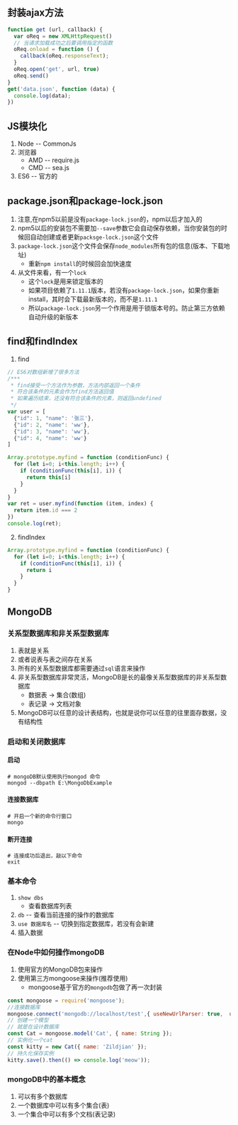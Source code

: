 ## 封装ajax方法
```javascript
function get (url, callback) {
  var oReq = new XMLHttpRequest()
  // 当请求加载成功之后要调用指定的函数
  oReq.onload = function () {
    callback(oReq.responseText);
  }
  oReq.open('get', url, true)
  oReq.send()
}
get('data.json', function (data) {
  console.log(data);
})
```
## JS模块化
1. Node -- CommonJs
2. 浏览器
   - AMD -- require.js
   - CMD -- sea.js
3. ES6 -- 官方的
## package.json和package-lock.json
1. 注意,在npm5以前是没有`package-lock.json`的，npm以后才加入的
2. npm5以后的安装包不需要加`--save`参数它会自动保存依赖，当你安装包的时候回自动创建或者更新`packsge-lock.json`这个文件
3. `package-lock.json`这个文件会保存`node_modules`所有包的信息(版本、下载地址)
   - 重新`npm install`的时候回会加快速度
4. 从文件来看，有一个`lock`
   - 这个`lock`是用来锁定版本的
   - 如果项目依赖了`1.11.1`版本，若没有`package-lock.json`，如果你重新install，其时会下载最新版本的，而不是`1.11.1`
   - 所以`package-lock.json`另一个作用是用于锁版本号的。防止第三方依赖自动升级的新版本
## find和findIndex
1. find
```javascript
// ES6对数组新增了很多方法
/***
 * find接受一个方法作为参数，方法内部返回一个条件
 * 符合该条件的元素会作为find方法返回值
 * 如果遍历结束，还没有符合该条件的元素，则返回undefined
 */
var user = [
  {"id": 1, "name": '张三'},
  {"id": 2, "name": 'ww'},
  {"id": 3, "name": 'ww'},
  {"id": 4, "name": 'ww'}
]

Array.prototype.myfind = function (conditionFunc) {
  for (let i=0; i<this.length; i++) {
    if (conditionFunc(this[i], i)) {
      return this[i]
    }
  }
}
var ret = user.myfind(function (item, index) {
  return item.id === 2
})
console.log(ret);
```
2. findIndex
```javascript
Array.prototype.myfind = function (conditionFunc) {
  for (let i=0; i<this.length; i++) {
    if (conditionFunc(this[i], i)) {
      return i
    }
  }
}
```
## MongoDB
### 关系型数据库和非关系型数据库
1. 表就是关系
2. 或者说表与表之间存在关系
3. 所有的关系型数据库都需要通过`sql`语言来操作
4. 非关系型数据库非常灵活，MongoDB是长的最像关系型数据库的非关系型数据库
   - 数据表 -> 集合(数组)
   - 表记录 -> 文档对象
5. MongoDB可以任意的设计表结构，也就是说你可以任意的往里面存数据，没有结构性
### 启动和关闭数据库
#### 启动
```shell
# mongoDB默认使用执行mongod 命令
mongod --dbpath E:\MongoDbExample
```
#### 连接数据库
```shell
# 开启一个新的命令行窗口
mongo
```
#### 断开连接
```shell
# 连接成功后退出，敲以下命令
exit
```
### 基本命令
1. `show dbs`
   - 查看数据库列表
2. `db` -- 查看当前连接的操作的数据库 
3. `use 数据库名`  -- 切换到指定数据库，若没有会新建
4. 插入数据
### 在Node中如何操作mongoDB
1. 使用官方的MongoDB包来操作
2. 使用第三方mongoose来操作(推荐使用)
   - mongoose基于官方的`mongodb`包做了再一次封装
```javascript
const mongoose = require('mongoose');
//连接数据库
mongoose.connect('mongodb://localhost/test',{ useNewUrlParser: true,  useUnifiedTopology: true });
// 创建一个模型
// 就是在设计数据库
const Cat = mongoose.model('Cat', { name: String });
// 实例化一个cat
const kitty = new Cat({ name: 'Zildjian' });
// 持久化保存实例
kitty.save().then(() => console.log('meow'));
```
### mongoDB中的基本概念
1. 可以有多个数据库
2. 一个数据库中可以有多个集合(表)
3. 一个集合中可以有多个文档(表记录)